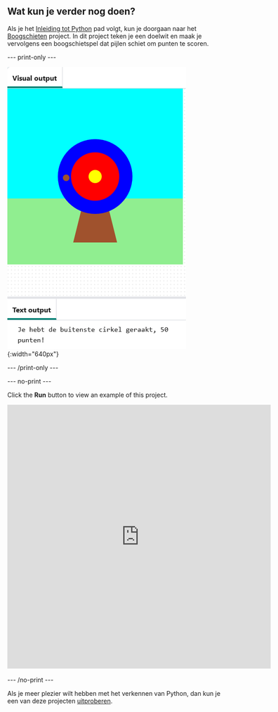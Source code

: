 ## Wat kun je verder nog doen?

Als je het [Inleiding tot Python](https://projects.raspberrypi.org/en/raspberrypi/python-intro) pad volgt, kun je doorgaan naar het [Boogschieten](https://projects.raspberrypi.org/en/projects/target-practice) project. In dit project teken je een doelwit en maak je vervolgens een boogschietspel dat pijlen schiet om punten te scoren.

--- print-only ---

![An archery target with a hit point on the outer circle. The text 'You hit the outer circle, 50 points!' is displayed underneath](images/blue-points.png){:width="640px"}

--- /print-only ---

--- no-print ---

Click the **Run** button to view an example of this project.

<iframe src="https://editor.raspberrypi.org/en/embed/viewer/target-practice-solution" width="600" height="600" frameborder="0" marginwidth="0" marginheight="0" allowfullscreen>
</iframe>

--- /no-print ---

Als je meer plezier wilt hebben met het verkennen van Python, dan kun je een van deze projecten [uitproberen](https://projects.raspberrypi.org/nl-NL/projects?software%5B%5D=python).
